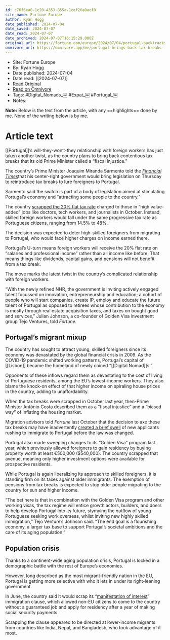 ```yaml
---
id: c76f6ea8-1c20-4353-855a-1cef26a0aef0
site_name: Fortune Europe
author: Ryan Hogg
date_published: 2024-07-04
date_saved: 2024-07-07
date_read: 2024-07-07
date_archived: 2024-07-07T16:15:29.000Z
original_url: https://fortune.com/europe/2024/07/04/portugal-backtracks-hostility-digital-nomads-tax-breaks-skilled-foreigners-return/
omnivore_url: https://omnivore.app/me/portugal-brings-back-tax-breaks-for-foreigners-in-bid-to-woo-dig-1908df968fe
---
```


 - Site: Fortune Europe
 - By: Ryan Hogg
 - Date published: 2024-07-04
 - Date read: [[2024-07-07]]
 - [Read Original](https://fortune.com/europe/2024/07/04/portugal-backtracks-hostility-digital-nomads-tax-breaks-skilled-foreigners-return/)
 - [Read on Omnivore](https://omnivore.app/me/portugal-brings-back-tax-breaks-for-foreigners-in-bid-to-woo-dig-1908df968fe)
 - Tags:  #Digital_Nomads_￼  #Expat_￼  #Portugal_￼ 
 - Notes: 

**Note:** Below is the text from the article, with any ==highlights== done by me. None of the writing below is by me.

# Article text
[[Portugal]]’s will-they-won’t-they relationship with foreign workers has just taken another twist, as the country plans to bring back contentious tax breaks that its old Prime Minister called a “fiscal injustice.”

The country’s Prime Minister Joaquim Miranda Sarmento told the [_Financial Times_](https://www.ft.com/content/5ea5c082-b32c-403d-8462-cd471a997c21)that his center-right government would bring legislation on Thursday to reintroduce tax breaks to lure foreigners to Portugal.

Sarmento said the switch is part of a body of legislation aimed at stimulating Portugal’s economy and “attracting some people to the country.” 

The country [scrapped the 20% flat tax rate](https://fortune.com/europe/2023/10/03/portugal-less-friendly-digital-nomads-country-plans-end-foreign-tax-breaks-antonio-costa/) charged to those in “high value-added” jobs like doctors, tech workers, and journalists in October. Instead, skilled foreign workers would fall under the same progressive tax rate as Portuguese citizens, ranging from 14.5% to 48%.

The decision was expected to deter high-skilled foreigners from migrating to Portugal, who would face higher charges on income earned there. 

Portugal’s U-turn means foreign workers will receive the 20% flat rate on “salaries and professional income” rather than all income like before. That means things like dividends, capital gains, and pensions will not benefit from a tax break. 

The move marks the latest twist in the country’s complicated relationship with foreign workers. 

“With the newly refined NHR, the government is inviting actively engaged talent focussed on innovation, entrepreneurship and education; a cohort of people who will start companies, create IP, employ and educate the future talent of Portugal as opposed to retirees whose contribution to the economy is mostly through real estate acquisition taxes, and taxes on bought good and services,” Julian Johnson, a co-founder of Golden Visa investment group Tejo Ventures, told _Fortune._

## Portugal’s migrant mixup

The country has sought to attract young, skilled foreigners since its economy was devastated by the global financial crisis in 2009\. As the COVID-19 pandemic shifted working patterns, Portugal’s capital of [[Lisbon]] became the homeland of newly coined “[[Digital Nomad]]s.”

Opponents of these inflows regard them as devastating to the cost of living of Portuguese residents, among the EU’s lowest-income workers. They also blame the knock-on effect of that higher income on spiraling house prices in the country, adding to unaffordability. 

When the tax breaks were scrapped in October last year, then-Prime Minister António Costa described them as a “fiscal injustice” and a “biased way” of inflating the housing market.

Migration advisors told _Fortune_ last October that the decision to axe these tax breaks may have inadvertently [created a brief swell](https://fortune.com/europe/2023/10/14/portugal-tax-for-expats-changes-sparks-digital-nomads-rush/) of new applicants rushing to immigrate to Portugal before the law was changed. 

Portugal also made sweeping changes to its “Golden Visa” program last year, which previously allowed foreigners to gain residency by buying property worth at least €500,000 ($540,000). The country scrapped that avenue, meaning only higher investment options were available for prospective residents. 

While Portugal is again liberalizing its approach to skilled foreigners, it is standing firm on its taxes against older immigrants. The exemption of pensions from tax breaks is expected to stop older people migrating to the country for sun and higher income. 

“The bet here is that in combination with the Golden Visa program and other working visas, the tax regime will entice growth actors, builders, and doers to help develop Portugal into its future, stymying the outflow of young Portuguese seeking work overseas, whilst inviting new highly skilled immigration,” Tejo Venture’s Johnson said. “The end goal is a flourishing economy, a larger tax base to support Portugal’s societal ambitions and the care of its aging population.”

## Population crisis

Thanks to a continent-wide aging population crisis, Portugal is locked in a demographic battle with the rest of Europe’s economies. 

However, long described as the most migrant-friendly nation in the EU, Portugal is getting more selective with who it lets in under its right-leaning government.

In June, the country said it would scrap its “[manifestation of interest](https://fortune.com/europe/2024/06/04/portugal-digital-nomads-immigration-crackdown-manifestation-of-interest/)” immigration clause, which allowed non-EU citizens to come to the country without a guaranteed job and apply for residency after a year of making social security payments. 

Scrapping the clause appeared to be directed at lower-income migrants from countries like India, Nepal, and Bangladesh, who took advantage of it most.

